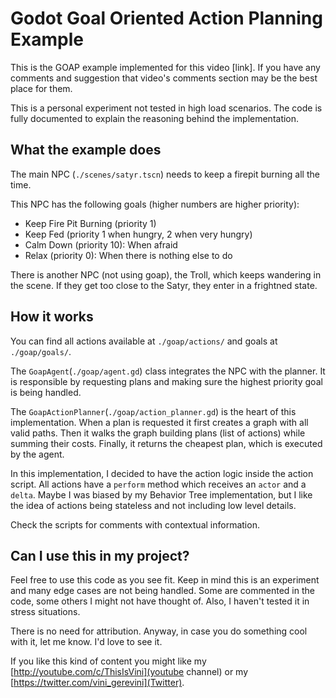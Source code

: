 # Godot Goal Oriented Action Planning Example


This is the GOAP example implemented for this video [link]. If you have any comments and suggestion that video's comments section may
be the best place for them.

This is a personal experiment not tested in high load scenarios.
The code is fully documented to explain the reasoning behind the implementation.


## What the example does

The main NPC (`./scenes/satyr.tscn`) needs to keep a firepit burning all the time.

This NPC has the following goals (higher numbers are higher priority):

- Keep Fire Pit Burning (priority 1)
- Keep Fed (priority 1 when hungry, 2 when very hungry)
- Calm Down (priority 10): When afraid
- Relax (priority 0): When there is nothing else to do

There is another NPC (not using goap), the Troll, which keeps wandering in the scene. If they get
too close to the Satyr, they enter in a frightned state.

## How it works

You can find all actions available at `./goap/actions/` and goals at `./goap/goals/`.

The `GoapAgent`(`./goap/agent.gd`) class integrates the NPC with the planner. It is responsible by requesting
plans and making sure the highest priority goal is being handled.

The `GoapActionPlanner`(`./goap/action_planner.gd`) is the heart of this implementation. When a plan is requested it first
creates a graph with all valid paths. Then it walks the graph building plans (list of actions) while summing their costs.
Finally, it returns the cheapest plan, which is executed by the agent.

In this implementation, I decided to have the action logic inside the action script. All actions have a `perform` method which receives an `actor` and a `delta`.
Maybe I was biased by my Behavior Tree implementation, but I like the idea of actions being stateless and not including low level details.

Check the scripts for comments with contextual information.


## Can I use this in my project?

Feel free to use this code as you see fit. Keep in mind this is an experiment and many edge cases are not being handled. Some are commented in the code,
some others I might not have thought of. Also, I haven't tested it in stress situations.

There is no need for attribution. Anyway, in case you do something cool with it, let me know. I'd love to see it.

If you like this kind of content you might like my [http://youtube.com/c/ThisIsVini](youtube channel) or my [https://twitter.com/vini_gerevini](Twitter).



